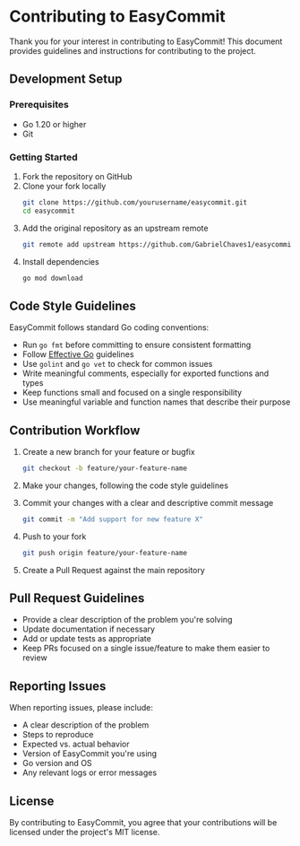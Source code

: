 # Contributing to EasyCommit

Thank you for your interest in contributing to EasyCommit! This document provides guidelines and instructions for contributing to the project.

## Development Setup

### Prerequisites

- Go 1.20 or higher
- Git

### Getting Started

1. Fork the repository on GitHub
2. Clone your fork locally
   ```bash
   git clone https://github.com/yourusername/easycommit.git
   cd easycommit
   ```
3. Add the original repository as an upstream remote
   ```bash
   git remote add upstream https://github.com/GabrielChaves1/easycommit.git
   ```
4. Install dependencies
   ```bash
   go mod download
   ```

## Code Style Guidelines

EasyCommit follows standard Go coding conventions:

- Run `go fmt` before committing to ensure consistent formatting
- Follow [Effective Go](https://golang.org/doc/effective_go) guidelines
- Use `golint` and `go vet` to check for common issues
- Write meaningful comments, especially for exported functions and types
- Keep functions small and focused on a single responsibility
- Use meaningful variable and function names that describe their purpose

## Contribution Workflow

1. Create a new branch for your feature or bugfix

   ```bash
   git checkout -b feature/your-feature-name
   ```

2. Make your changes, following the code style guidelines

5. Commit your changes with a clear and descriptive commit message

   ```bash
   git commit -m "Add support for new feature X"
   ```

6. Push to your fork

   ```bash
   git push origin feature/your-feature-name
   ```

7. Create a Pull Request against the main repository

## Pull Request Guidelines

- Provide a clear description of the problem you're solving
- Update documentation if necessary
- Add or update tests as appropriate
- Keep PRs focused on a single issue/feature to make them easier to review

## Reporting Issues

When reporting issues, please include:

- A clear description of the problem
- Steps to reproduce
- Expected vs. actual behavior
- Version of EasyCommit you're using
- Go version and OS
- Any relevant logs or error messages

## License

By contributing to EasyCommit, you agree that your contributions will be licensed under the project's MIT license.